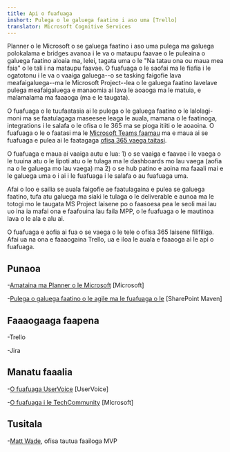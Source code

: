 ```yaml
---
title: Api o fuafuaga
inshort: Pulega o le galuega faatino i aso uma [Trello]
translator: Microsoft Cognitive Services
---
```



Planner o le Microsoft o se galuega faatino i aso uma pulega ma galuega polokalama e bridges avanoa i le va o mataupu faavae o le puleaina o galuega faatino aloaia ma, lelei, tagata uma o le "Na tatau ona ou maua mea faia" o le tali i na mataupu faavae. O fuafuaga o le saofai ma le fiafia i le ogatotonu i le va o vaaiga galuega--o se tasking faigofie lava meafaigaluega--ma le Microsoft Project--lea o le galuega faatino lavelave pulega meafaigaluega e manaomia ai lava le aoaoga ma le matuia, e malamalama ma faaaoga (ma e le taugata). 

O fuafuaga o le tuufaatasia ai le pulega o le galuega faatino o le lalolagi-moni ma se faatulagaga maseesee leaga le auala, mamana o le faatinoga, integrations i le salafa o le ofisa o le 365 ma se pioga itiiti o le aoaoina. O fuafuaga o le o faatasi ma le [Microsoft Teams faamau](https://blogs.technet.microsoft.com/skypehybridguy/2017/08/30/microsoft-teams-using-planner-to-stay-organized/) ma e maua ai se fuafuaga e pulea ai le faatagaga [ofisa 365 vaega taitasi](http://icsh.pt/O365groups).

O fuafuaga e maua ai vaaiga autu e lua: 1) o se vaaiga e faavae i le vaega o le tuuina atu o le lipoti atu o le tulaga ma le dashboards mo lau vaega (aofia na o le galuega mo lau vaega) ma 2) o se hub patino e aoina ma faaali mai e le galuega uma o i ai i le fuafuaga i le salafa o au fuafuaga uma.

Afai o loo e sailia se auala faigofie ae faatulagaina e pulea se galuega faatino, tufa atu galuega ma siaki le tulaga o le deliverable e aunoa ma le totogi mo le taugata MS Project laisene po o faasoesa pea le seoli mai lau uo ina ia mafai ona e faafouina lau faila MPP, o le fuafuaga o le mautinoa lava o le ala e alu ai.

O fuafuaga e aofia ai fua o se vaega o le tele o ofisa 365 laisene filifiliga. Afai ua na ona e faaaogaina Trello, ua e iloa le auala e faaaoga ai le api o fuafuaga.

Punaoa
---------

-[Amataina ma Planner o le Microsoft](https://support.office.com/en-us/article/Microsoft-Planner-help-4a9a13c6-3adf-4a60-a6fc-15c0b15e16fc?ui=en-US&rs=en-US&ad=US)
    \[Microsoft\]

-[Pulega o galuega faatino o le agile ma le fuafuaga o le](https://sharepointmaven.com/how-to-use-microsoft-planner-for-agile-and-scrum-projects/)
    \[SharePoint Maven\]

Faaaogaaga faapena
--------------------

-Trello

-Jira

Manatu faaalia
---------

-[O fuafuaga UserVoice](https://planner.uservoice.com/forums/330525-microsoft-planner-feedback-forum)
    \[UserVoice\]

-[O fuafuaga i le TechCommunity](https://techcommunity.microsoft.com/t5/Planner/ct-p/Planner)
    \[MIcrosoft\]

Tusitala
---------

-[Matt Wade](https://www.linkedin.com/in/thatmattwade/), ofisa tautua faailoga MVP


